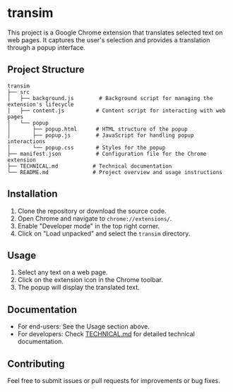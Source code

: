# transim

This project is a Google Chrome extension that translates selected text on web pages. It captures the user's selection and provides a translation through a popup interface.

## Project Structure

```
transim
├── src
│   ├── background.js        # Background script for managing the extension's lifecycle
│   ├── content.js          # Content script for interacting with web pages
│   └── popup
│       ├── popup.html      # HTML structure of the popup
│       ├── popup.js        # JavaScript for handling popup interactions
│       └── popup.css       # Styles for the popup
├── manifest.json           # Configuration file for the Chrome extension
├── TECHNICAL.md           # Technical documentation
└── README.md              # Project overview and usage instructions
```

## Installation

1. Clone the repository or download the source code.
2. Open Chrome and navigate to `chrome://extensions/`.
3. Enable "Developer mode" in the top right corner.
4. Click on "Load unpacked" and select the `transim` directory.

## Usage

1. Select any text on a web page.
2. Click on the extension icon in the Chrome toolbar.
3. The popup will display the translated text.

## Documentation

- For end-users: See the Usage section above.
- For developers: Check [TECHNICAL.md](TECHNICAL.md) for detailed technical documentation.

## Contributing

Feel free to submit issues or pull requests for improvements or bug fixes.
